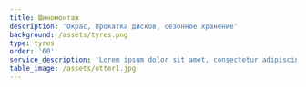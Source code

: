 ```yaml
---
title: Шиномонтаж
description: 'Окрас, прокатка дисков, сезонное хранение'
background: /assets/tyres.png
type: tyres
order: '60'
service_description: 'Lorem ipsum dolor sit amet, consectetur adipiscing elit, sed do eiusmod tempor incididunt ut labore et dolore magna aliqua. Ut enim ad minim veniam, quis nostrud exercitation ullamco laboris nisi ut aliquip ex ea commodo consequat. Duis aute irure dolor in reprehenderit in voluptate velit esse cillum dolore eu fugiat nulla pariatur. Excepteur sint occaecat cupidatat non proident, sunt in culpa qui officia deserunt mollit anim id est laborum.'
table_image: /assets/otter1.jpg
---
```


